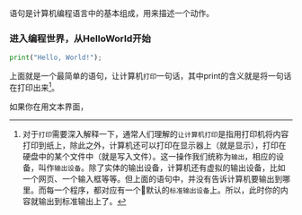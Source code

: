 语句是计算机编程语言中的基本组成，用来描述一个动作。

### 进入编程世界，从HelloWorld开始

```python
print("Hello, World!");
```

上面就是一个最简单的语句，让计算机`打印`一句话，其中print的含义就是将一句话在打印出来[^1]。

如果你在用文本界面，





[^1]: 对于`打印`需要深入解释一下，通常人们理解的`让计算机打印`是指用打印机将内容打印到纸上，除此之外，计算机还可以打印在显示器上（就是显示），打印在硬盘中的某个文件中（就是写入文件）。这一操作我们统称为`输出`，相应的设备，叫作`输出设备`。除了实体的输出设备，计算机还有虚拟的输出设备，比如一个网页、一个输入框等等。但上面的语句中，并没有告诉计算机要输出到哪里。而每一个程序，都对应有一个默认的`标准输出设备`上。所以，此时你的内容就输出到标准输出上了。

